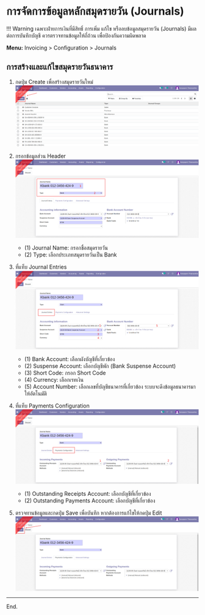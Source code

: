 # การจัดการข้อมูลหลักสมุดรายวัน (Journals)

!!! Warning
    เฉพาะฝ่ายการเงินที่มีสิทธิ์ การเพิ่ม แก้ไข หรือลบข้อมูลสมุดรายวัน (Journals) มีผลต่อการบันทึกบัญชี ควรตรวจทานข้อมูลให้ถี่ถ้วน เพื่อป้องกันความผิดพลาด

**Menu:** Invoicing > Configuration > Journals
    
## การสร้างและแก้ไขสมุดรายวันธนาคาร

1. กดปุ่ม Create เพื่อสร้างสมุดรายวันใหม่
![](img/journal_1.png)

2. กรอกข้อมูลส่วน Header
![](img/journal_2.png)

    * (1) Journal Name: กรอกชื่อสมุดรายวัน
    * (2) Type: เลือกประเภทสมุดรายวันเป็น Bank

3. ที่แท็บ Journal Entries
![](img/journal_3.png)

    * (1) Bank Account: เลือกผังบัญชีที่เกี่ยวข้อง
    * (2) Suspense Account: เลือกบัญชีพัก (Bank Suspense Account)
    * (3) Short Code: กรอก Short Code 
    * (4) Currency: เลือกเรทเงิน
    * (5) Account Number: เลือกเลขที่บัญชีธนาคารที่เกี่ยวข้อง ระบบจะดึงข้อมูลธนาคารมาให้อัตโนมัติ

4. ที่แท็บ Payments Configuration
![](img/journal_4.png)

    * (1) Outstanding Receipts Account: เลือกบัญชีที่เกี่ยวข้อง
    * (2) Outstanding Payments Account: เลือกบัญชีที่เกี่ยวข้อง

5. ตรวจทานข้อมูลและกดปุ่ม Save เพื่อบันทึก หากต้องการแก้ไขให้กดปุ่ม Edit
![](img/journal_5.png)

---
End.

